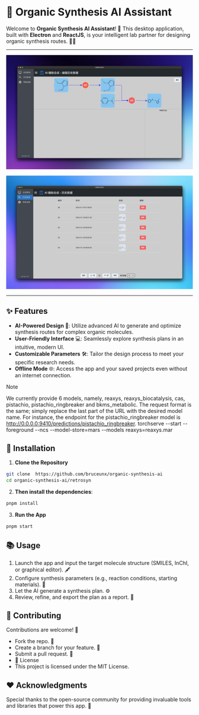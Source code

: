 # 🧪 Organic Synthesis AI Assistant

Welcome to **Organic Synthesis AI Assistant**! 🚀
This desktop application, built with **Electron** and **ReactJS**, is your intelligent lab partner for designing organic synthesis routes. 🎨🤖

---

<p align="center">
  <img src="./docs/screenshot1.png" alt="App Screenshot" width="700">
</p>

<p align="center">
  <img src="docs/screenshot2.png" alt="App Screenshot" width="700">
</p>

---

## ✨ Features

- **AI-Powered Design** 🧠: Utilize advanced AI to generate and optimize synthesis routes for complex organic molecules.
- **User-Friendly Interface** 💻: Seamlessly explore synthesis plans in an intuitive, modern UI.
- **Customizable Parameters** 🛠️: Tailor the design process to meet your specific research needs.
- **Offline Mode** 🌐: Access the app and your saved projects even without an internet connection.

> [!NOTE]
> We currently provide 6 models, namely, reaxys, reaxys_biocatalysis, cas, pistachio, pistachio_ringbreaker and bkms_metabolic. The request format is the same; simply replace the last part of the URL with the desired model name. For instance, the endpoint for the pistachio_ringbreaker model is http://0.0.0.0:9410/predictions/pistachio_ringbreaker.
> torchserve --start --foreground --ncs --model-store=mars --models reaxys=reaxys.mar

## 🔧 Installation

1. **Clone the Repository**

```bash
git clone  https://github.com/bruceunx/organic-synthesis-ai
cd organic-synthesis-ai/retrosyn
```

2. **Then install the dependencies**:

```bash
pnpm install

```

3. **Run the App**

```bash
pnpm start
```

## 📚 Usage

1. Launch the app and input the target molecule structure (SMILES, InChI, or graphical editor). 🖋️
2. Configure synthesis parameters (e.g., reaction conditions, starting materials). 🔬
3. Let the AI generate a synthesis plan. ⚙️
4. Review, refine, and export the plan as a report. 📄

## 🤝 Contributing

Contributions are welcome! 🌟

- Fork the repo. 🍴
- Create a branch for your feature. 🌿
- Submit a pull request. 🚀
- 📜 License
- This project is licensed under the MIT License.

## ❤️ Acknowledgments

Special thanks to the open-source community for providing invaluable tools and libraries that power this app. 🙌
